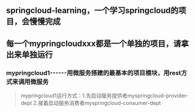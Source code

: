 ## springcloud-learning，一个学习springcloud的项目，会慢慢完成
## 每一个mypringcloudxxx都是一个单独的项目，请拿出来单独运行

### mypringcloud1------用微服务搭建的最基本的项目模块，用rest方式来调用微服务
> mypringcloud1运行方式：1.先启动服务提供者myspringcloud-provider-dept 2.接着启动服务消费者myspringcloud-consumer-dept
